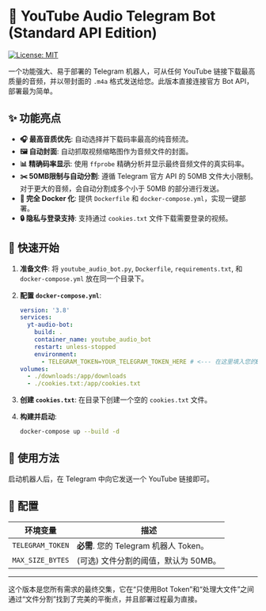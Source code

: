 # 🚀 YouTube Audio Telegram Bot (Standard API Edition)

[![License: MIT](https://img.shields.io/badge/License-MIT-yellow.svg)](https://opensource.org/licenses/MIT)

一个功能强大、易于部署的 Telegram 机器人，可从任何 YouTube 链接下载最高质量的音频，并以带封面的 `.m4a` 格式发送给您。此版本直接连接官方 Bot API，部署最为简单。

## ✨ 功能亮点

* **🎧 最高音质优先**: 自动选择并下载码率最高的纯音频流。
* **🖼️ 自动封面**: 自动抓取视频缩略图作为音频文件的封面。
* **📊 精确码率显示**: 使用 `ffprobe` 精确分析并显示最终音频文件的真实码率。
* **✂️ 50MB限制与自动分割**: 遵循 Telegram 官方 API 的 50MB 文件大小限制。对于更大的音频，会自动分割成多个小于 50MB 的部分进行发送。
* **🐳 完全 Docker 化**: 提供 `Dockerfile` 和 `docker-compose.yml`，实现一键部署。
* **🔒 隐私与登录支持**: 支持通过 `cookies.txt` 文件下载需要登录的视频。

## 🏁 快速开始

1.  **准备文件**: 将 `youtube_audio_bot.py`, `Dockerfile`, `requirements.txt`, 和 `docker-compose.yml` 放在同一个目录下。

2.  **配置 `docker-compose.yml`**:
    ```yaml
    version: '3.8'
    services:
      yt-audio-bot:
        build: .
        container_name: youtube_audio_bot
        restart: unless-stopped
        environment:
          - TELEGRAM_TOKEN=YOUR_TELEGRAM_TOKEN_HERE # <--- 在这里填入您的BOT_TOKEN
    volumes:
      - ./downloads:/app/downloads
      - ./cookies.txt:/app/cookies.txt
    ```

3.  **创建 `cookies.txt`**: 在目录下创建一个空的 `cookies.txt` 文件。

4.  **构建并启动**:
    ```bash
    docker-compose up --build -d
    ```

## 🤖 使用方法

启动机器人后，在 Telegram 中向它发送一个 YouTube 链接即可。

## 🔧 配置

| 环境变量         | 描述                                     |
| ---------------- | ---------------------------------------- |
| `TELEGRAM_TOKEN` | **必需**. 您的 Telegram 机器人 Token。   |
| `MAX_SIZE_BYTES` | (可选) 文件分割的阈值，默认为 50MB。 |

---
这个版本是您所有需求的最终交集，它在“只使用Bot Token”和“处理大文件”之间通过“文件分割”找到了完美的平衡点，并且部署过程最为直接。
